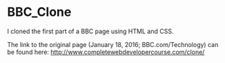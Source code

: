 # BBC_Clone
I cloned the first part of a BBC page using HTML and CSS.

The link to the original page (January 18, 2016; BBC.com/Technology) can be found here: http://www.completewebdevelopercourse.com/clone/
